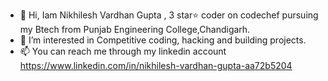 - 👋 Hi, Iam Nikhilesh Vardhan Gupta , 3 star⭐ coder on codechef pursuing my Btech from Punjab Engineering College,Chandigarh.
- 👀 I’m interested in Competitive coding, hacking and building projects.
- 📫 You can reach me through my linkedin account https://www.linkedin.com/in/nikhilesh-vardhan-gupta-aa72b5204
